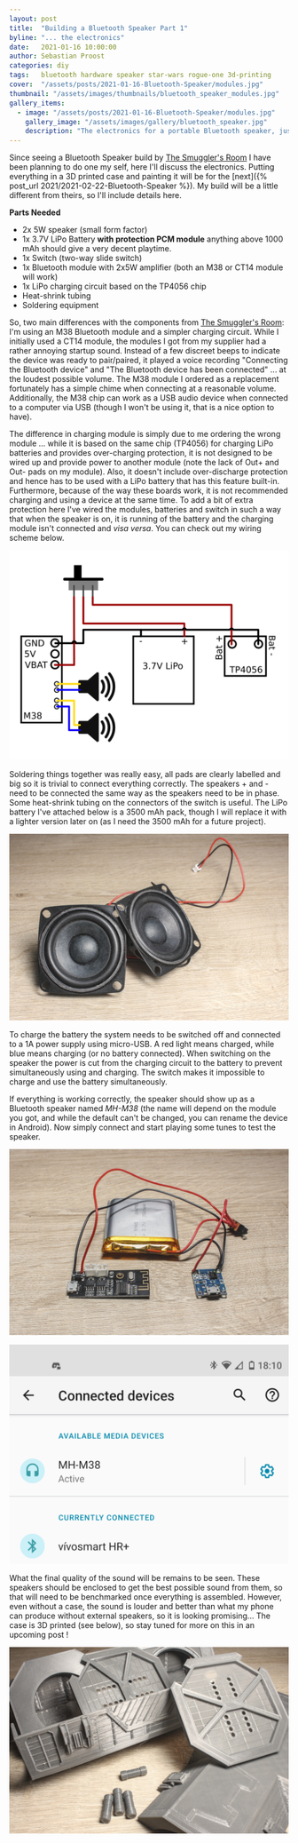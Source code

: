 ```yaml
---
layout: post
title:  "Building a Bluetooth Speaker Part 1"
byline: "... the electronics"
date:   2021-01-16 10:00:00
author: Sebastian Proost
categories: diy
tags:	bluetooth hardware speaker star-wars rogue-one 3d-printing
cover:  "/assets/posts/2021-01-16-Bluetooth-Speaker/modules.jpg"
thumbnail: "/assets/images/thumbnails/bluetooth_speaker_modules.jpg"
gallery_items:
  - image: "/assets/posts/2021-01-16-Bluetooth-Speaker/modules.jpg"
    gallery_image: "/assets/images/gallery/bluetooth_speaker.jpg"
    description: "The electronics for a portable Bluetooth speaker, just needs a case."
---
```


Since seeing a Bluetooth Speaker build by [The Smuggler's Room] I have been planning to do one my self,
here I'll discuss the electronics. Putting everything in a 3D printed case and painting it will be for the
[next]({% post_url 2021/2021-02-22-Bluetooth-Speaker %}). My build will be a little different from theirs, so I'll include details here.

**Parts Needed**

  * 2x 5W speaker (small form factor)
  * 1x 3.7V LiPo Battery **with protection PCM module** anything above 1000 mAh should give a very decent playtime.
  * 1x Switch (two-way slide switch)
  * 1x Bluetooth module with 2x5W amplifier (both an M38 or CT14 module will work)
  * 1x LiPo charging circuit based on the TP4056 chip
  * Heat-shrink tubing
  * Soldering equipment

So, two main differences with the components from [The Smuggler's Room]: I'm using an M38 Bluetooth module
and a simpler charging circuit. While I initially used a CT14 module, the modules I got from my supplier had
a rather annoying startup sound. Instead of a few discreet beeps to indicate the device was ready to pair/paired, it played
a voice recording "Connecting the Bluetooth device" and "The Bluetooth device has been connected" ... at the
loudest possible volume. The M38 module I ordered as a replacement fortunately has a simple chime when connecting at a reasonable volume. 
Additionally, the M38 chip can work as a USB audio device when connected to a computer via USB (though I won't be using 
it, that is a nice option to have). 

The difference in charging module is simply due to me ordering the wrong module ... while it is 
based on the same chip (TP4056) for charging LiPo batteries and provides over-charging protection, it is not designed to be wired up
and provide power to another module (note the lack of Out+ and Out- pads on my module). Also, it doesn't include
over-discharge protection and hence has to be used with a LiPo battery that has this feature built-in. 
Furthermore, because of the way these boards work, it is not recommended charging and using a device at the same time. 
To add a bit of extra protection here I've wired the modules, batteries and switch in such a way that when the speaker 
is on, it is running of the battery and the charging module isn't connected and *visa versa*. You can check out my 
wiring scheme below.

![How to connect all parts](/assets/posts/2021-01-16-Bluetooth-Speaker/circuit.png)

Soldering things together was really easy, all pads are clearly labelled and big so it is trivial to connect everything
correctly. The speakers + and - need to be connected the same way as the speakers need to be in phase. Some heat-shrink
tubing on the connectors of the switch is useful. The LiPo battery I've attached below is a 3500 mAh pack, though I will 
replace it with a lighter version later on (as I need the 3500 mAh for a future project).

![Speakers with connectors soldered to them, make sure to connect them the same way to ensure they are in phase](/assets/posts/2021-01-16-Bluetooth-Speaker/speakers.jpg)

To charge the battery the system needs to be switched off and connected to a 1A power supply using micro-USB. A red
light means charged, while blue means charging (or no battery connected). When switching on the speaker the power is
cut from the charging circuit to the battery to prevent simultaneously using and charging. The switch makes it impossible
to charge and use the battery simultaneously.

If everything is working correctly, the speaker should show up as a Bluetooth speaker named *MH-M38* (the name will 
depend on the module you got, and while the default can't be changed, you can rename the device in Android). Now simply 
connect and start playing some tunes to test the speaker.

![The two modules, switch and LiPo battery soldered together](/assets/posts/2021-01-16-Bluetooth-Speaker/modules.jpg)

![Once switched on it shows up as MH-M38 in the list of Bluetooth devices](/assets/posts/2021-01-16-Bluetooth-Speaker/connected.png)

What the final quality of the sound will be remains to be seen. These speakers should be enclosed to get the best
possible sound from them, so that will need to be benchmarked once everything is assembled. However, even without
a case, the sound is louder and better than what my phone can produce without external speakers, so it is looking 
promising... The case is 3D printed (see below), so stay tuned for more on this in an upcoming post !

![3D Printed case right off the build plate, still a lot of sanding to do ...](/assets/posts/2021-01-16-Bluetooth-Speaker/case.jpg)

[The Smuggler's Room]: https://www.youtube.com/watch?v=2wUlkyUbZ-I
